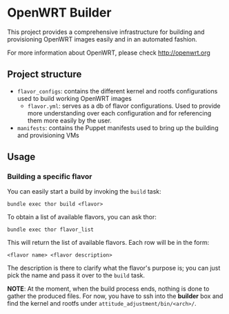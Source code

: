 # OpenWRT Builder

This project provides a comprehensive infrastructure for building and
provisioning OpenWRT images easily and in an automated fashion.

For more information about OpenWRT, please check http://openwrt.org

## Project structure
* `flavor_configs`: contains the different kernel and rootfs configurations used
  to build working OpenWRT images
  * `flavor.yml`: serves as a db of flavor configurations. Used to provide
    more understanding over each configuration and for referencing them more
    easily by the user.
* `manifests`: contains the Puppet manifests used to bring up the building and
  provisioning VMs

## Usage

### Building a specific flavor
You can easily start a build by invoking the `build` task:

`bundle exec thor build <flavor>`

To obtain a list of available flavors, you can ask thor:

`bundle exec thor flavor_list`

This will return the list of available flavors. Each row will be in the form:

`<flavor name> <flavor description>`

The description is there to clarify what the flavor's purpose is; you can just
pick the name and pass it over to the `build` task.

**NOTE**: At the moment, when the build process ends, nothing is done to gather
the produced files. For now, you have to ssh into the **builder** box and find
the kernel and rootfs under `attitude_adjustment/bin/<arch>/`.

